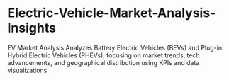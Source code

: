 # Electric-Vehicle-Market-Analysis-Insights
EV Market Analysis Analyzes Battery Electric Vehicles (BEVs) and Plug-in Hybrid Electric Vehicles (PHEVs), focusing on market trends, tech advancements, and geographical distribution using KPIs and data visualizations.
